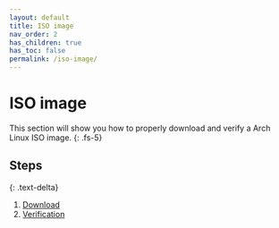 ```yaml
---
layout: default
title: ISO image
nav_order: 2
has_children: true
has_toc: false
permalink: /iso-image/
---
```


# ISO image

This section will show you how to properly download and verify a Arch Linux ISO image.
{: .fs-5}

## Steps
{: .text-delta}

1. [Download](/Andromeda/iso-image/download/)
1. [Verification](/Andromeda/iso-image/verification/)
